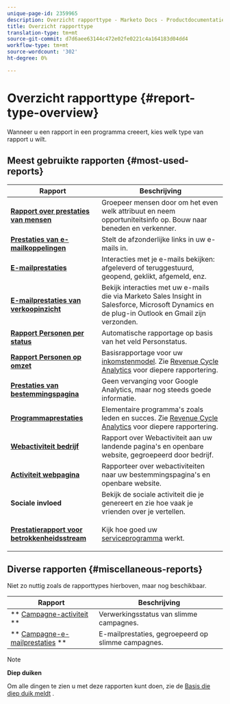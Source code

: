 ```yaml
---
unique-page-id: 2359965
description: Overzicht rapporttype - Marketo Docs - Productdocumentatie
title: Overzicht rapporttype
translation-type: tm+mt
source-git-commit: d7d6aee63144c472e02fe0221c4a164183d04dd4
workflow-type: tm+mt
source-wordcount: '302'
ht-degree: 0%

---
```



# Overzicht rapporttype {#report-type-overview}

Wanneer u een rapport in een programma [](../../../../product-docs/reporting/basic-reporting/creating-reports/create-a-report-in-a-program.md)creeert, kies welk type van rapport u wilt.

## Meest gebruikte rapporten {#most-used-reports}

<table> 
 <thead> 
  <tr> 
   <th>Rapport</th> 
   <th>Beschrijving</th> 
  </tr> 
 </thead> 
 <tbody> 
  <tr> 
   <td><strong>  <a href="people-performance-report.md">Rapport over prestaties van mensen</a>  </strong></td> 
   <td>Groepeer mensen door om het even welk attribuut en neem opportuniteitsinfo op. Bouw naar beneden en verkenner.</td> 
  </tr> 
  <tr> 
   <td><strong>  <a href="../../../../product-docs/email-marketing/email-programs/email-program-data/email-link-performance-report.md">Prestaties van e-mailkoppelingen</a>  </strong></td> 
   <td>Stelt de afzonderlijke links in uw e-mails in.</td> 
  </tr> 
  <tr> 
   <td><strong>  <a href="../../../../product-docs/email-marketing/email-programs/email-program-data/email-performance-report.md">E-mailprestaties</a>  </strong></td> 
   <td>Interacties met je e-mails bekijken: afgeleverd of teruggestuurd, geopend, geklikt, afgemeld, enz.</td> 
  </tr> 
  <tr> 
   <td><strong>  <a href="../../../../product-docs/marketo-sales-insight/msi-for-salesforce/features/performance-reports/sales-insight-email-performance-report.md">E-mailprestaties van verkoopinzicht</a>  </strong></td> 
   <td>Bekijk interacties met uw e-mails die via Marketo Sales Insight in Salesforce, Microsoft Dynamics en de plug-in Outlook en Gmail zijn verzonden.</td> 
  </tr> 
  <tr> 
   <td><strong>  <a href="people-by-status-report.md">Rapport Personen per status</a>  </strong></td> 
   <td>Automatische rapportage op basis van het veld Personstatus.</td> 
  </tr> 
  <tr> 
   <td><strong>  <a href="../../../../product-docs/reporting/revenue-cycle-analytics/revenue-tools/people-by-revenue-stage-report.md">Rapport Personen op omzet</a>  </strong></td> 
   <td>Basisrapportage voor uw <a href="http://docs.marketo.com/display/docs/revenue+cycle+analytics">inkomstenmodel</a>. Zie <a href="http://docs.marketo.com/display/docs/revenue+cycle+analytics">Revenue Cycle Analytics</a> voor diepere rapportering.</td> 
  </tr> 
  <tr> 
   <td><strong>  <a href="../../../../product-docs/demand-generation/landing-pages/understanding-landing-pages/landing-page-performance-report.md">Prestaties van bestemmingspagina</a>  </strong></td> 
   <td>Geen vervanging voor Google Analytics, maar nog steeds goede informatie.</td> 
  </tr> 
  <tr> 
   <td><strong>  <a href="../../../../product-docs/core-marketo-concepts/programs/program-performance-report/create-a-program-performance-report.md">Programmaprestaties</a>  </strong></td> 
   <td>Elementaire programma's zoals leden en succes. Zie <a href="http://docs.marketo.com/display/docs/revenue+cycle+analytics">Revenue Cycle Analytics</a> voor diepere rapportering.</td> 
  </tr> 
  <tr> 
   <td><strong>  <a href="company-web-activity-report.md">Webactiviteit bedrijf</a>  </strong></td> 
   <td>Rapport over Webactiviteit aan uw landende pagina's en openbare website, gegroepeerd door bedrijf.</td> 
  </tr> 
  <tr> 
   <td><strong>  <a href="web-page-activity-report.md">Activiteit webpagina</a>  </strong></td> 
   <td>Rapporteer over webactiviteiten naar uw bestemmingspagina's en openbare website.</td> 
  </tr> 
  <tr> 
   <td><strong>Sociale invloed</strong></td> 
   <td>Bekijk de sociale activiteit die je genereert en zie hoe vaak je vrienden over je vertellen.</td> 
  </tr> 
  <tr> 
   <td><strong> <a href="../../../../product-docs/email-marketing/drip-nurturing/reports-and-notifications/engagement-stream-performance-report.md">Prestatierapport voor betrokkenheidsstream</a> </strong></td> 
   <td><p>Kijk hoe goed uw <a href="http://docs.marketo.com/display/docs/drip+nurturing">serviceprogramma</a> werkt.</p></td> 
  </tr> 
 </tbody> 
</table>

## Diverse rapporten {#miscellaneous-reports}

Niet zo nuttig zoals de rapporttypes hierboven, maar nog beschikbaar.

| Rapport | Beschrijving |
|---|---|
| ** [Campagne-activiteit](campaign-activity-report.md) ** | Verwerkingsstatus van slimme campagnes. |
| ** [Campagne-e-mailprestaties](campaign-email-performance-report.md) ** | E-mailprestaties, gegroepeerd op slimme campagnes. |

>[!NOTE]
>
>**Diep duiken**
>
>Om alle dingen te zien u met deze rapporten kunt doen, zie de [Basis die diep duik meldt](http://docs.marketo.com/display/docs/basic+reporting) .

